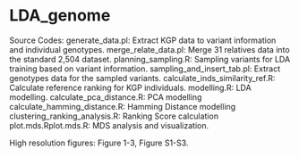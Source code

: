 # LDA_genome

Source Codes:
generate_data.pl: Extract KGP data to variant information and individual genotypes.
merge_relate_data.pl: Merge 31 relatives data into the standard 2,504 dataset.
planning_sampling.R: Sampling variants for LDA training based on variant information.
sampling_and_insert_tab.pl: Extract genotypes data for the sampled variants.
calculate_inds_similarity_ref.R: Calculate reference ranking for KGP individuals.
modelling.R: LDA modelling.
calculate_pca_distance.R: PCA modelling
calculate_hamming_distance.R: Hamming Distance modelling
clustering_ranking_analysis.R: Ranking Score calculation
plot.mds.Rplot.mds.R: MDS analysis and visualization.

High resolution figures: Figure 1-3, Figure S1-S3.

